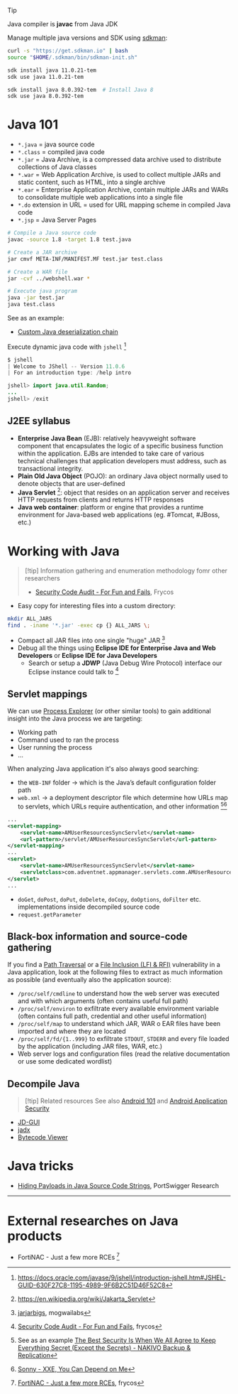 >[!tip]
>Java compiler is **javac** from Java JDK

Manage multiple java versions and SDK using [sdkman](https://sdkman.io/):
```bash
curl -s "https://get.sdkman.io" | bash
source "$HOME/.sdkman/bin/sdkman-init.sh"

sdk install java 11.0.21-tem
sdk use java 11.0.21-tem

sdk install java 8.0.392-tem  # Install Java 8
sdk use java 8.0.392-tem
```

# Java 101

- `*.java` = java source code
- `*.class` = compiled java code
- `*.jar` = Java Archive, is a compressed data archive used to distribute collections of Java classes
- `*.war` = Web Application Archive, is used to collect multiple JARs and static content, such as HTML, into a single archive
- `*.ear` = Enterprise Application Archive, contain multiple JARs and WARs to consolidate multiple web applications into a single file
- `*.do` extension in URL = used for URL mapping scheme in compiled Java code
- `*.jsp` = Java Server Pages

```bash
# Compile a Java source code
javac -source 1.8 -target 1.8 test.java

# Create a JAR archive
jar cmvf META-INF/MANIFEST.MF test.jar test.class

# Create a WAR file
jar -cvf ../webshell.war *

# Execute java program
java -jar test.jar
java test.class
```

See as an example:
- [Custom Java deserialization chain](../Web%20&%20Network%20Hacking/Insecure%20Deserialization%20&%20Object%20Injection.md#Custom%20Java%20deserialization%20chain)


Execute dynamic java code with `jshell` [^jshell]

[^jshell]: https://docs.oracle.com/javase/9/jshell/introduction-jshell.htm#JSHEL-GUID-630F27C8-1195-4989-9F6B2C51D46F52C8

```java
$ jshell
| Welcome to JShell -- Version 11.0.6
| For an introduction type: /help intro

jshell> import java.util.Random;
...
jshell> /exit
```



## J2EE syllabus

- **Enterprise Java Bean** (EJB): relatively heavyweight software component that encapsulates the logic of a specific business function within the application. EJBs are intended to take care of various technical challenges that application developers must address, such as transactional integrity.
- **Plain Old Java Object** (POJO): an ordinary Java object normally used to denote objects that are user-defined
- **Java Servlet** [^servlets]: object that resides on an application server and receives HTTP requests from clients and returns HTTP responses
- **Java web container**: platform or engine that provides a runtime environment for Java-based web applications (eg. #Tomcat, #JBoss, etc.)

[^servlets]: https://en.wikipedia.org/wiki/Jakarta_Servlet

# Working with Java

>[!tip] Information gathering and enumeration methodology fomr other researchers
>- [Security Code Audit - For Fun and Fails](https://frycos.github.io/vulns4free/2022/05/24/security-code-audit-fails.html), Frycos

- Easy copy for interesting files into a custom directory:
```bash
mkdir ALL_JARS
find . -iname '*.jar' -exec cp {} ALL_JARS \;
```

- Compact all JAR files into one single "huge" JAR [^jarjarbigs]
- Debug all the things using **Eclipse IDE for Enterprise Java and Web Developers** or **Eclipse IDE for Java Developers**
	- Search or setup a **JDWP** (Java Debug Wire Protocol) interface our Eclipse instance could talk to [^compact-jar]

[^compact-jar]: [Security Code Audit - For Fun and Fails](https://frycos.github.io/vulns4free/2022/05/24/security-code-audit-fails.html), frycos
[^jarjarbigs]: [jarjarbigs](https://github.com/mogwailabs/jarjarbigs), mogwailabs

## Servlet mappings

We can use [Process Explorer](../Tools/Sysinternals%20Suite.md#Process%20Explorer) (or other similar tools) to gain additional insight into the Java process we are targeting:
- Working path
- Command used to ran the process
- User running the process
- ...

When analyzing Java application it's also always good searching:
- the `WEB-INF` folder → which is the Java’s default configuration folder path
- `web.xml` → a deployment descriptor file which determine how URLs map to servlets, which URLs require authentication, and other information [^1][^2]
```xml
...
<servlet-mapping>
	<servlet-name>AMUserResourcesSyncServlet</servlet-name>
	<url-pattern>/servlet/AMUserResourcesSyncServlet</url-pattern>
</servlet-mapping>
...
<servlet>
	<servlet-name>AMUserResourcesSyncServlet</servlet-name>
	<servletclass>com.adventnet.appmanager.servlets.comm.AMUserResourcesSyncServlet</servletclass>
</servlet>
...
```
- `doGet`, `doPost`, `doPut`, `doDelete`, `doCopy`, `doOptions`, `doFilter` etc. implementations inside decompiled source code
- `request.getParameter`


## Black-box information and source-code gathering 

If you find a [Path Traversal](../Web%20&%20Network%20Hacking/Path%20Traversal.md) or a [File Inclusion (LFI & RFI)](../Web%20&%20Network%20Hacking/File%20Inclusion%20(LFI%20&%20RFI).md) vulnerability in a Java application, look at the following files to extract as much information as possible (and eventually also the application source):
- `/proc/self/cmdline` to understand how the web server was executed and with which arguments (often contains useful full path)
- `/proc/self/environ` to exfiltrate every available environment variable (often contains full path, credential and other useful information)
- `/proc/self/map` to understand which JAR, WAR o EAR files have been imported and where they are located
- `/proc/self/fd/{1..999}` to exfiltrate `STDOUT`, `STDERR` and every file loaded by the application (including JAR files, WAR, etc.)
- Web server logs and configuration files (read the relative documentation or use some dedicated wordlist)

## Decompile Java

>[!tip] Related resources 
>See also [Android 101](../Mobile%20Hacking/Android%20101.md) and [Android Application Security](../Mobile%20Hacking/Android%20Application%20Security.md)

- [JD-GUI](../Tools/JD-GUI.md)
- [jadx](../Tools/jadx.md)
- [Bytecode Viewer](../Tools/Bytecode%20Viewer.md)

# Java tricks

- [Hiding Payloads in Java Source Code Strings](../../Readwise/Articles/PortSwigger%20Research%20-%20Hiding%20Payloads%20in%20Java%20Source%20Code%20Strings.md), PortSwigger Research

---

# External researches on Java products

- FortiNAC - Just a few more RCEs [^FortiNAC-RCEs]

[^FortiNAC-RCEs]: [FortiNAC - Just a few more RCEs](https://frycos.github.io/vulns4free/2023/06/18/fortinac.html), frycos

[^1]: See as an example [The Best Security Is When We All Agree to Keep Everything Secret (Except the Secrets) - NAKIVO Backup & Replication](../../Readwise/Articles/Sonny%20-%20The%20Best%20Security%20Is%20When%20We%20All%20Agree%20to%20Keep%20Everything%20Secret%20(Except%20the%20Secrets)%20-%20NAKIVO%20Backup%20&%20Replication.md)

[^2]: [Sonny - XXE, You Can Depend on Me](../../Readwise/Articles/Sonny%20-%20XXE,%20You%20Can%20Depend%20on%20Me.md)
